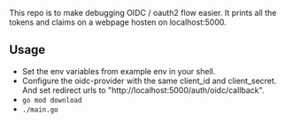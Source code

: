 This repo is to make debugging OIDC / oauth2 flow easier. It prints all the tokens
and claims on a webpage hosten on localhost:5000.

## Usage
* Set the env variables from example env in your shell. 
* Configure the oidc-provider with the same client_id and client_secret. And set 
redirect urls to "http://localhost:5000/auth/oidc/callback".
* `go mod download`
* `./main.go`